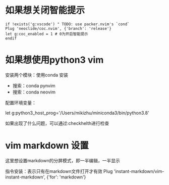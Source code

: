 # 如果想关闭智能提示

```
if !exists('g:vscode') " TODO: use packer.nvim's `cond`
Plug 'neoclide/coc.nvim', {'branch': 'release'}
let g:coc_enabled = 1 # 0为开启智能提示
endif
```
# 如果想使用python3 vim

安装两个模块：使用conda 安装

- 搜索：conda pynvim
- 搜索：conda neovim 

配置环境变量：

let g:python3_host_prog='/Users/mikizhu/miniconda3/bin/python3.8'

如果出现了什么问题，可以通过:checkhelth进行检查

# vim markdown 设置

这里想设置markdown的分屏模式，即一半编辑，一半显示

指令安装：表示只有在markdown文件打开才有效
Plug 'instant-markdown/vim-instant-markdown', {'for': 'markdown'}
